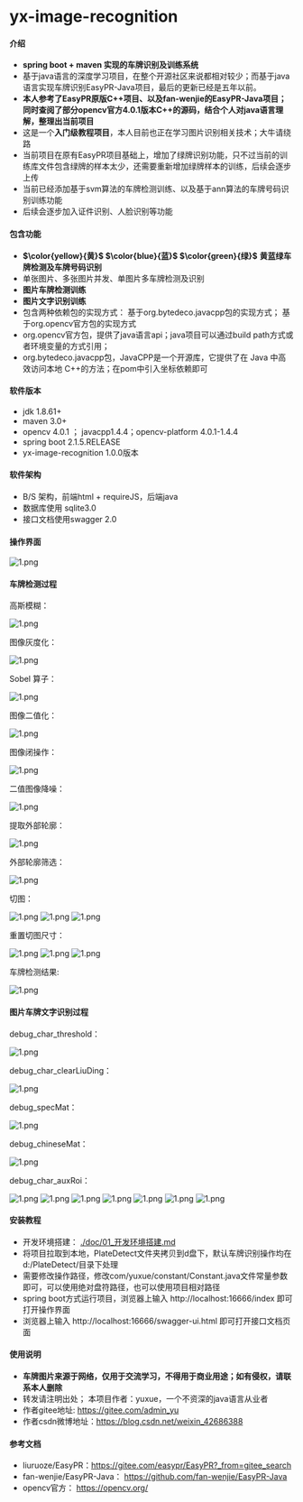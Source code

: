 # yx-image-recognition

#### 介绍
- **spring boot + maven 实现的车牌识别及训练系统**
- 基于java语言的深度学习项目，在整个开源社区来说都相对较少；而基于java语言实现车牌识别EasyPR-Java项目，最后的更新已经是五年以前。
- **本人参考了EasyPR原版C++项目、以及fan-wenjie的EasyPR-Java项目；同时查阅了部分opencv官方4.0.1版本C++的源码，结合个人对java语言理解，整理出当前项目**
- 这是一个**入门级教程项目**，本人目前也正在学习图片识别相关技术；大牛请绕路
- 当前项目在原有EasyPR项目基础上，增加了绿牌识别功能，只不过当前的训练库文件包含绿牌的样本太少，还需要重新增加绿牌样本的训练，后续会逐步上传
- 当前已经添加基于svm算法的车牌检测训练、以及基于ann算法的车牌号码识别训练功能
- 后续会逐步加入证件识别、人脸识别等功能

#### 包含功能
- ****$\color{yellow}{黄}$** **$\color{blue}{蓝}$** **$\color{green}{绿}$**** **黄蓝绿车牌检测及车牌号码识别**
- 单张图片、多张图片并发、单图片多车牌检测及识别
- **图片车牌检测训练**
- **图片文字识别训练**
- 包含两种依赖包的实现方式： 基于org.bytedeco.javacpp包的实现方式； 基于org.opencv官方包的实现方式
- org.opencv官方包，提供了java语言api；java项目可以通过build path方式或者环境变量的方式引用；
- org.bytedeco.javacpp包，JavaCPP是一个开源库，它提供了在 Java 中高效访问本地 C++的方法；在pom中引入坐标依赖即可

#### 软件版本
- jdk 1.8.61+
- maven 3.0+
- opencv 4.0.1 ； javacpp1.4.4；opencv-platform 4.0.1-1.4.4
- spring boot 2.1.5.RELEASE
- yx-image-recognition 1.0.0版本

#### 软件架构
- B/S 架构，前端html + requireJS，后端java
- 数据库使用 sqlite3.0
- 接口文档使用swagger 2.0

#### 操作界面
![1.png](./res/doc_image/1.png)

#### 车牌检测过程

高斯模糊：

![1.png](./res/doc_image/debug_GaussianBlur.jpg)

图像灰度化：

![1.png](./res/doc_image/debug_gray.jpg)

Sobel 算子：

![1.png](./res/doc_image/debug_Sobel.jpg)

图像二值化：

![1.png](./res/doc_image/debug_threshold.jpg)

图像闭操作：

![1.png](./res/doc_image/debug_morphology.jpg)

二值图像降噪：

![1.png](./res/doc_image/debug_morphology1.jpg)

提取外部轮廓：

![1.png](./res/doc_image/debug_Contours.jpg)

外部轮廓筛选：

![1.png](./res/doc_image/107_screenblock.jpg)

切图：

![1.png](./res/doc_image/debug_crop_1.jpg)
![1.png](./res/doc_image/debug_crop_2.jpg)
![1.png](./res/doc_image/debug_crop_3.jpg)

重置切图尺寸：

![1.png](./res/doc_image/debug_resize_1.jpg)
![1.png](./res/doc_image/debug_resize_2.jpg)
![1.png](./res/doc_image/debug_resize_3.jpg)

车牌检测结果:

![1.png](./res/doc_image/result_0.png)

#### 图片车牌文字识别过程

debug_char_threshold：

![1.png](./res/doc_image/debug_char_threshold.jpg)

debug_char_clearLiuDing：

![1.png](./res/doc_image/debug_char_clearLiuDing.jpg)

debug_specMat：

![1.png](./res/doc_image/debug_specMat.jpg)

debug_chineseMat：

![1.png](./res/doc_image/debug_chineseMat.jpg)

debug_char_auxRoi：

![1.png](./res/doc_image/debug_char_auxRoi_0.jpg)
![1.png](./res/doc_image/debug_char_auxRoi_1.jpg)
![1.png](./res/doc_image/debug_char_auxRoi_2.jpg)
![1.png](./res/doc_image/debug_char_auxRoi_3.jpg)
![1.png](./res/doc_image/debug_char_auxRoi_4.jpg)
![1.png](./res/doc_image/debug_char_auxRoi_5.jpg)
![1.png](./res/doc_image/debug_char_auxRoi_6.jpg)


#### 安装教程
- 开发环境搭建： [./doc/01_开发环境搭建.md](./doc/01_开发环境搭建.md)
- 将项目拉取到本地，PlateDetect文件夹拷贝到d盘下，默认车牌识别操作均在d:/PlateDetect/目录下处理
- 需要修改操作路径，修改com/yuxue/constant/Constant.java文件常量参数即可，可以使用绝对盘符路径，也可以使用项目相对路径
- spring boot方式运行项目，浏览器上输入 http://localhost:16666/index 即可打开操作界面
- 浏览器上输入 http://localhost:16666/swagger-ui.html 即可打开接口文档页面


#### 使用说明

- **车牌图片来源于网络，仅用于交流学习，不得用于商业用途；如有侵权，请联系本人删除**
- 转发请注明出处； 本项目作者：yuxue，一个不资深的java语言从业者
- 作者gitee地址: https://gitee.com/admin_yu
- 作者csdn微博地址：https://blog.csdn.net/weixin_42686388

#### 参考文档

- liuruoze/EasyPR：https://gitee.com/easypr/EasyPR?_from=gitee_search
- fan-wenjie/EasyPR-Java： https://github.com/fan-wenjie/EasyPR-Java
- opencv官方： https://opencv.org/


